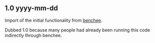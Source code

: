 ## 1.0 yyyy-mm-dd

Import of the initial functionality from [benchee](github.com/bencheeorg/benchee).

Dubbed 1.0 because many people had already been running this code indirectly through benchee.